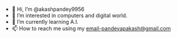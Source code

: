 - 👋 Hi, I’m @akashpandey9956
- 👀 I’m interested in computers and digital world.
- 🌱 I’m currently learning A.I.
- 📫 How to reach me using my email-pandeyapakash@gmail.com

<!---
akashpandey9956/akashpandey9956 is a ✨ special ✨ repository because its `README.md` (this file) appears on your GitHub profile.
You can click the Preview link to take a look at your changes.
--->
